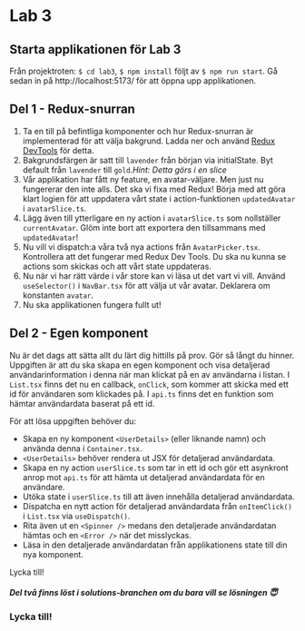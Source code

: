# Lab 3

## Starta applikationen för Lab 3

Från projektroten: `$ cd lab3`, `$ npm install` följt av `$ npm run start`. Gå sedan in på http://localhost:5173/ för att öppna upp applikationen.

## Del 1 - Redux-snurran

1. Ta en till på befintliga komponenter och hur Redux-snurran är implementerad för att välja bakgrund. Ladda ner och använd [Redux DevTools](https://chrome.google.com/webstore/detail/redux-devtools/lmhkpmbekcpmknklioeibfkpmmfibljd) för detta.
2. Bakgrundsfärgen är satt till `lavender` från början via initialState. Byt default från `lavender` till `gold`._Hint: Detta görs i en slice_
3. Vår applikation har fått ny feature, en avatar-väljare. Men just nu fungererar den inte alls. Det ska vi fixa med Redux! Börja med att göra klart logien för att uppdatera vårt state i action-funktionen `updatedAvatar` i `avatarSlice.ts`.
4. Lägg även till ytterligare en ny action i `avatarSlice.ts` som nollställer `currentAvatar`. Glöm inte bort att exportera den tillsammans med `updatedAvatar`!
5. Nu vill vi dispatch:a våra två nya actions från `AvatarPicker.tsx`. Kontrollera att det fungerar med Redux Dev Tools. Du ska nu kunna se actions som skickas och att vårt state uppdateras.
6. Nu när vi har rätt värde i vår store kan vi läsa ut det vart vi vill. Använd `useSelector()` i `NavBar.tsx` för att välja ut vår avatar. Deklarera om konstanten `avatar`.
7. Nu ska applikationen fungera fullt ut!

## Del 2 - Egen komponent

Nu är det dags att sätta allt du lärt dig hittills på prov. Gör så långt du hinner. Uppgiften är att du ska skapa en egen komponent och visa detaljerad användarinformation i denna när man klickat på en av användarna i listan. I `List.tsx` finns det nu en callback, `onClick`, som kommer att skicka med ett id för användaren som klickades på. I `api.ts` finns det en funktion som hämtar användardata baserat på ett id.

För att lösa uppgiften behöver du:

- Skapa en ny komponent `<UserDetails>` (eller liknande namn) och använda denna i `Container.tsx`.
- `<UserDetails>` behöver rendera ut JSX för detaljerad användardata.
- Skapa en ny action `userSlice.ts` som tar in ett id och gör ett asynkront anrop mot `api.ts` för att hämta ut detaljerad användardata för en användare.
- Utöka state i `userSlice.ts` till att även innehålla detaljerad användardata.
- Dispatcha en nytt action för detaljerad användardata från `onItemClick()` i `List.tsx` via `useDispatch()`.
- Rita även ut en `<Spinner />` medans den detaljerade användardatan hämtas och en `<Error />` när det misslyckas.
- Läsa in den detaljerade användardatan från applikationens state till din nya komponent.

Lycka till!

##### _Del två finns löst i solutions-branchen om du bara vill se lösningen_ 😇

### Lycka till!
